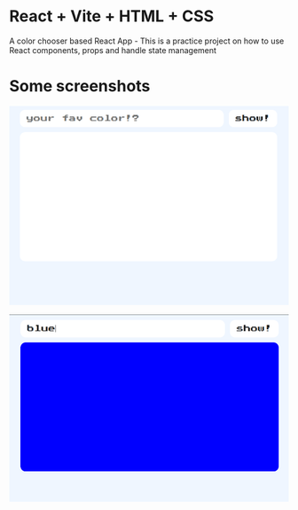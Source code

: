 # React + Vite + HTML + CSS

A color chooser based React App - This is a practice project on how to use React components, props and handle state management

# Some screenshots 

![alt text](./screenshots/image.png)

![alt text](./screenshots/image-1.png)

